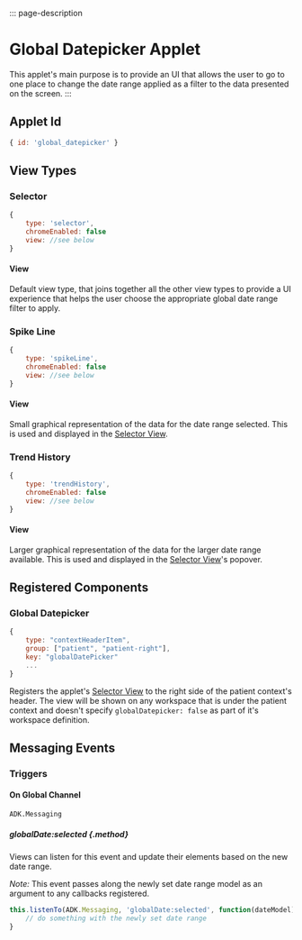 ::: page-description
# Global Datepicker Applet #
This applet's main purpose is to provide an UI that allows the user to go to one place to change the date range applied as a filter to the data presented on the screen.
:::

## Applet Id ##
```JavaScript
{ id: 'global_datepicker' }
```

## View Types ##
### Selector ###
```JavaScript
{
    type: 'selector',
    chromeEnabled: false
    view: //see below
}
```
#### View ####
Default view type, that joins together all the other view types to provide a UI experience that helps the user choose the appropriate global date range filter to apply.

### Spike Line ###
```JavaScript
{
    type: 'spikeLine',
    chromeEnabled: false
    view: //see below
}
```
#### View ####
Small graphical representation of the data for the date range selected. This is used and displayed in the [Selector View][Selector].

### Trend History ###
```JavaScript
{
    type: 'trendHistory',
    chromeEnabled: false
    view: //see below
}
```
#### View ####
Larger graphical representation of the data for the larger date range available. This is used and displayed in the [Selector View][Selector]'s popover.

## Registered Components ##
### Global Datepicker ###
```JavaScript
{
    type: "contextHeaderItem",
    group: ["patient", "patient-right"],
    key: "globalDatePicker"
    ...
}
```
Registers the applet's [Selector View][Selector] to the right side of the patient context's header. The view will be shown on any workspace that is under the patient context and doesn't specify `globalDatepicker: false` as part of it's workspace definition.

## Messaging Events ##
### Triggers ###
#### On Global Channel ####
`ADK.Messaging`
##### globalDate:selected {.method} #####
Views can listen for this event and update their elements based on the new date range.

_Note:_ This event passes along the newly set date range model as an argument to any callbacks registered.
```JavaScript
this.listenTo(ADK.Messaging, 'globalDate:selected', function(dateModel) {
    // do something with the newly set date range
}
```

[Selector]: #View-Types-Selector
